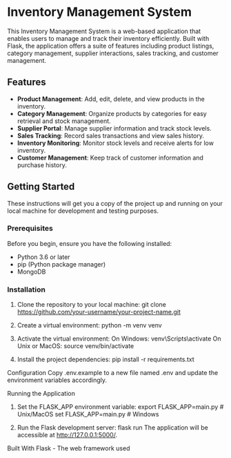 # Inventory Management System

This Inventory Management System is a web-based application that enables users to manage and track their inventory efficiently. Built with Flask, the application offers a suite of features including product listings, category management, supplier interactions, sales tracking, and customer management.

## Features

- **Product Management**: Add, edit, delete, and view products in the inventory.
- **Category Management**: Organize products by categories for easy retrieval and stock management.
- **Supplier Portal**: Manage supplier information and track stock levels.
- **Sales Tracking**: Record sales transactions and view sales history.
- **Inventory Monitoring**: Monitor stock levels and receive alerts for low inventory.
- **Customer Management**: Keep track of customer information and purchase history.

## Getting Started

These instructions will get you a copy of the project up and running on your local machine for development and testing purposes.

### Prerequisites

Before you begin, ensure you have the following installed:
- Python 3.6 or later
- pip (Python package manager)
- MongoDB

### Installation

1. Clone the repository to your local machine:
git clone https://github.com/your-username/your-project-name.git


2. Create a virtual environment:
python -m venv venv

3. Activate the virtual environment:
On Windows: venv\Scripts\activate
On Unix or MacOS: source venv/bin/activate

4. Install the project dependencies:
   pip install -r requirements.txt

Configuration
Copy .env.example to a new file named .env and update the environment variables accordingly.

Running the Application
1. Set the FLASK_APP environment variable:
   export FLASK_APP=main.py  # Unix/MacOS
   set FLASK_APP=main.py  # Windows

2. Run the Flask development server:
   flask run
   The application will be accessible at http://127.0.0.1:5000/.

Built With
Flask - The web framework used




